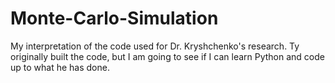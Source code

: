 # Monte-Carlo-Simulation
My interpretation of the code used for Dr. Kryshchenko's research. Ty originally built the code, but I am going to see if I can learn Python and code up to what he has done.
